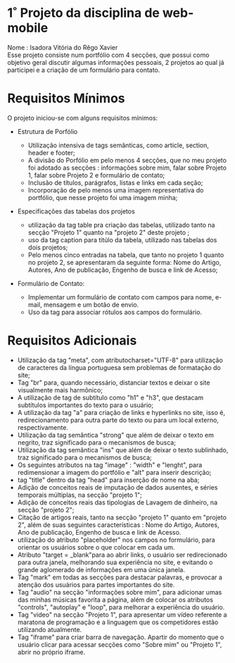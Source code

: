 # 1˚ Projeto da disciplina de web-mobile
Nome : Isadora Vitória do Rêgo Xavier<br/>
Esse projeto consiste num portfólio com 4 secções, que possui como objetivo geral discutir algumas informações pessoais, 2 projetos ao qual já participei e a criação de um formulário para contato.

# Requisitos Mínimos
O projeto iniciou-se com alguns requisitos mínimos:

- Estrutura de Porfólio<br/>
  - Utilização intensiva de tags semânticas, como article, section, header e footer;<br/>
  - A divisão do Porfólio em pelo menos 4 secções, que no meu projeto foi adotado as secções : informações sobre mim, falar sobre Projeto 1, falar sobre Projeto 2 e formulário de contato;<br/>
  - Inclusão de títulos, parágrafos, listas e links em cada seção;<br/>
  - Incorporação de pelo menos uma imagem representativa do portfólio, que nesse projeto foi uma imagem minha;<br/>

- Especificações das tabelas dos projetos<br/>
  - utilização da tag table pra criação das tabelas, utilizado tanto na secção "Projeto 1" quanto na "projeto 2" deste projeto ;
  - uso da tag caption para titúlo da tabela, utilizado nas tabelas dos dois projetos;
  - Pelo menos cinco entradas na tabela, que tanto no projeto 1 quanto no projeto 2, se apresentaram da seguinte forma: Nome do Artigo, Autores,	Ano de publicação, Engenho de busca	e link de Acesso;<br/>

- Formulário de Contato:<br/>
  - Implementar um formulário de contato com campos para nome, e-mail, mensagem e um botão de envio.<br/>
  - Uso da tag <label> para associar rótulos aos campos do formulário.<br/>

# Requisitos Adicionais
- Utilização da tag "meta", com atributocharset="UTF-8" para utilização de caracteres da língua portuguesa sem problemas de formatação do site;<br/>
- Tag "br" para, quando necessário, distanciar textos e deixar o site visualmente mais harmônico;<br/>
- A utilização de tag de subtítulo como "h1" e "h3", que destacam subtítulos importantes do texto para o usuário;<br/>
- A utilização da tag "a" para criação de links e hyperlinks no site, isso é, redirecionamento para outra parte do texto ou para um local externo, respectivamente.<br/>
- Utilização da tag semântica "strong" que além de deixar o texto em negrito, traz significado para o mecanismos de busca;<br/>
- Utilização da tag semântica "ins" que além de deixar o texto sublinhado, traz significado para o mecanismos de busca;<br/>
- Os seguintes atributos na tag "image" : "width" e "lenght", para redimensionar a imagem do portfólio e "alt" para inserir descrição;<br/>
- tag "title" dentro da tag "head" para inserção de nome na aba;<br/>
- Adição de conceitos reais de imputação de dados ausentes, e séries temporais múltiplas, na secção "projeto 1";<br/>
- Adição de conceitos reais das tipologias de Lavagem de dinheiro, na secção "projeto 2";<br/>
- Citação de artigos reais, tanto na secção "projeto 1" quanto em "projeto 2", além de suas seguintes características :  Nome do Artigo, Autores, Ano de publicação,	Engenho de busca e link de Acesso.<br/>
- utilização do atributo "placeholder" nos campos no formulário, para orientar os usuários sobre o que colocar em cada um.<br/>
- Atributo "target = _blank"para ao abrir links, o usuário ser redirecionado para outra janela, melhorando sua experiência no site, e evitando o grande aglomerado de informações em uma única janela.<br/>
- Tag "mark" em todas as secções para destacar palavras, e provocar a atenção dos usuários para partes importantes do site.<br/>
- Tag "audio" na secção "informações sobre mim", para adicionar umas das minhas músicas favorita a página, além de colocar os atributos "controls", "autoplay" e "loop", para melhorar a experiência do usuário.<br/>
- Tag "video" na secção "Projeto 1", para apresentar um vídeo referente a maratona de programação e a linguagem que os competidores estão utilizando atualmente.<br/>
- Tag "iframe" para criar barra de navegação. Apartir do momento que o usuário clicar para acessar secções como "Sobre mim" ou "Projeto 1", abrir no próprio iframe.
